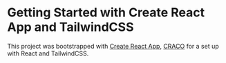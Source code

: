 # Getting Started with Create React App and TailwindCSS

This project was bootstrapped with [Create React App](https://github.com/facebook/create-react-app), [CRACO](https://github.com/gsoft-inc/craco) for a set up with React and TailwindCSS.


